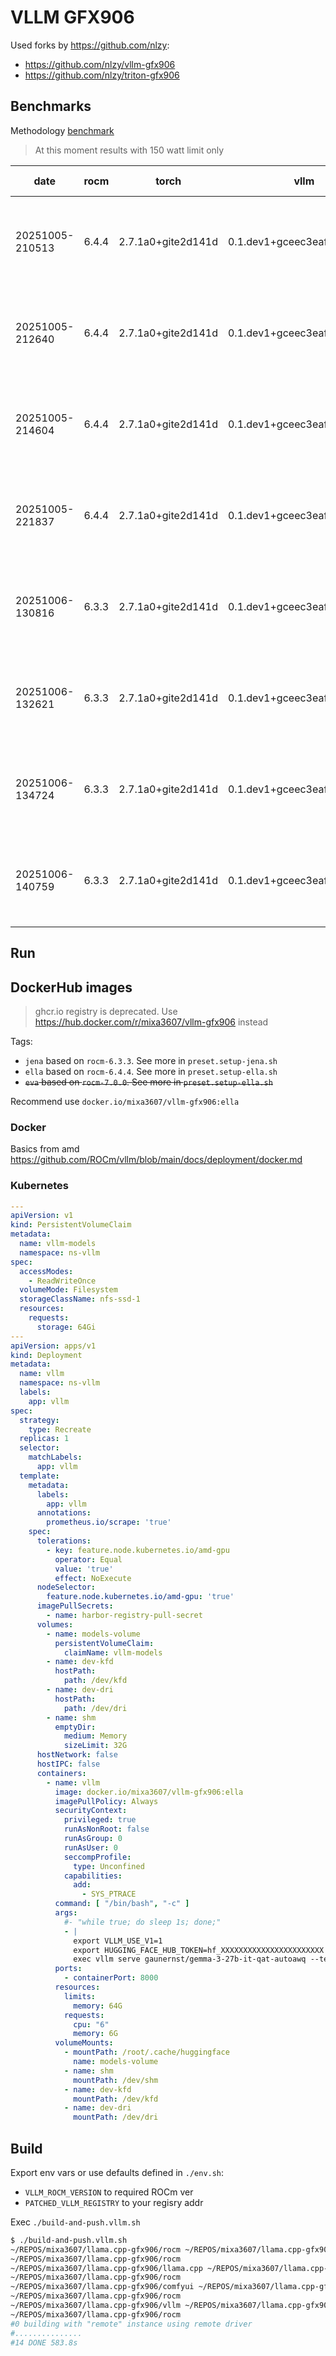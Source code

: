 # VLLM GFX906
Used forks by https://github.com/nlzy:
- https://github.com/nlzy/vllm-gfx906
- https://github.com/nlzy/triton-gfx906

## Benchmarks

Methodology [benchmark](./benchmark/readme.md)
> At this moment results with 150 watt limit only

  date            | rocm  | torch              | vllm                        | triton            | TP | PwrCap | Model                                | Prompts | Threads | Duration         | Output TPS | Total TPS | About                                    
 -----------------|-------|--------------------|-----------------------------|-------------------|----|--------|--------------------------------------|---------|---------|------------------|------------|-----------|----------------------------------------- 
  20251005-210513 | 6.4.4 | 2.7.1a0+gite2d141d | 0.1.dev1+gceec3eaf6.rocm644 | 3.3.0+git2b5c6ef9 | 2  | 150    | gaunernst/gemma-3-27b-it-qat-autoawq | 150     | 4       | 00:20:10.3265325 | 58.77      | 186.03    | tested on rd450x 256G inside k3s in lxc  
  20251005-212640 | 6.4.4 | 2.7.1a0+gite2d141d | 0.1.dev1+gceec3eaf6.rocm644 | 3.3.0+git2b5c6ef9 | 2  | 150    | gaunernst/gemma-3-27b-it-qat-autoawq | 125     | 3       | 00:20:00.2988691 | 48.18      | 154.96    | tested on rd450x 256G inside k3s in lxc  
  20251005-214604 | 6.4.4 | 2.7.1a0+gite2d141d | 0.1.dev1+gceec3eaf6.rocm644 | 3.3.0+git2b5c6ef9 | 2  | 150    | gaunernst/gemma-3-27b-it-qat-autoawq | 100     | 2       | 00:18:05.4545212 | 41.81      | 136.23    | tested on rd450x 256G inside k3s in lxc  
  20251005-221837 | 6.4.4 | 2.7.1a0+gite2d141d | 0.1.dev1+gceec3eaf6.rocm644 | 3.3.0+git2b5c6ef9 | 2  | 150    | gaunernst/gemma-3-27b-it-qat-autoawq | 75      | 1       | 00:27:37.0155547 | 21.18      | 67.61     | tested on rd450x 256G inside k3s in lxc  
  20251006-130816 | 6.3.3 | 2.7.1a0+gite2d141d | 0.1.dev1+gceec3eaf6.rocm633 | 3.3.0+git2b5c6ef9 | 2  | 150    | gaunernst/gemma-3-27b-it-qat-autoawq | 75      | 1       | 00:19:16.0905731 | 19.44      | 86.00     | tested on rd450x 256G inside k3s in lxc  
  20251006-132621 | 6.3.3 | 2.7.1a0+gite2d141d | 0.1.dev1+gceec3eaf6.rocm633 | 3.3.0+git2b5c6ef9 | 2  | 150    | gaunernst/gemma-3-27b-it-qat-autoawq | 100     | 2       | 00:17:29.1542989 | 41.52      | 139.21    | tested on rd450x 256G inside k3s in lxc  
  20251006-134724 | 6.3.3 | 2.7.1a0+gite2d141d | 0.1.dev1+gceec3eaf6.rocm633 | 3.3.0+git2b5c6ef9 | 2  | 150    | gaunernst/gemma-3-27b-it-qat-autoawq | 125     | 3       | 00:20:06.5979349 | 48.32      | 154.54    | tested on rd450x 256G inside k3s in lxc  
  20251006-140759 | 6.3.3 | 2.7.1a0+gite2d141d | 0.1.dev1+gceec3eaf6.rocm633 | 3.3.0+git2b5c6ef9 | 2  | 150    | gaunernst/gemma-3-27b-it-qat-autoawq | 150     | 4       | 00:19:38.5187576 | 57.69      | 188.37    | tested on rd450x 256G inside k3s in lxc 


## Run

## DockerHub images
> ghcr.io registry is deprecated. Use https://hub.docker.com/r/mixa3607/vllm-gfx906 instead

Tags:
- `jena` based on `rocm-6.3.3`. See more in `preset.setup-jena.sh`
- `ella` based on `rocm-6.4.4`. See more in `preset.setup-ella.sh`
- ~~`eva` based on `rocm-7.0.0`. See more in `preset.setup-ella.sh`~~

Recommend use `docker.io/mixa3607/vllm-gfx906:ella`

### Docker
Basics from amd https://github.com/ROCm/vllm/blob/main/docs/deployment/docker.md

### Kubernetes
```yaml
---
apiVersion: v1
kind: PersistentVolumeClaim
metadata:
  name: vllm-models
  namespace: ns-vllm
spec:
  accessModes:
    - ReadWriteOnce
  volumeMode: Filesystem
  storageClassName: nfs-ssd-1
  resources:
    requests:
      storage: 64Gi
---
apiVersion: apps/v1
kind: Deployment
metadata:
  name: vllm
  namespace: ns-vllm
  labels:
    app: vllm
spec:
  strategy:
    type: Recreate
  replicas: 1
  selector:
    matchLabels:
      app: vllm
  template:
    metadata:
      labels:
        app: vllm
      annotations:
        prometheus.io/scrape: 'true'
    spec:
      tolerations:
        - key: feature.node.kubernetes.io/amd-gpu
          operator: Equal
          value: 'true'
          effect: NoExecute
      nodeSelector:
        feature.node.kubernetes.io/amd-gpu: 'true'
      imagePullSecrets:
        - name: harbor-registry-pull-secret
      volumes:
        - name: models-volume
          persistentVolumeClaim:
            claimName: vllm-models
        - name: dev-kfd
          hostPath:
            path: /dev/kfd
        - name: dev-dri
          hostPath:
            path: /dev/dri
        - name: shm
          emptyDir:
            medium: Memory
            sizeLimit: 32G
      hostNetwork: false
      hostIPC: false
      containers:
        - name: vllm
          image: docker.io/mixa3607/vllm-gfx906:ella
          imagePullPolicy: Always
          securityContext:
            privileged: true
            runAsNonRoot: false
            runAsGroup: 0
            runAsUser: 0
            seccompProfile:
              type: Unconfined
            capabilities:
              add:
                - SYS_PTRACE
          command: [ "/bin/bash", "-c" ]
          args:
            #- "while true; do sleep 1s; done;"
            - |
              export VLLM_USE_V1=1
              export HUGGING_FACE_HUB_TOKEN=hf_XXXXXXXXXXXXXXXXXXXXXXX
              exec vllm serve gaunernst/gemma-3-27b-it-qat-autoawq --tensor-parallel-size 2 --max-model-len 16K
          ports:
            - containerPort: 8000
          resources:
            limits:
              memory: 64G
            requests:
              cpu: "6"
              memory: 6G
          volumeMounts:
            - mountPath: /root/.cache/huggingface
              name: models-volume
            - name: shm
              mountPath: /dev/shm
            - name: dev-kfd
              mountPath: /dev/kfd
            - name: dev-dri
              mountPath: /dev/dri
```



## Build
Export env vars or use defaults defined in `./env.sh`:
- `VLLM_ROCM_VERSION` to required ROCm ver
- `PATCHED_VLLM_REGISTRY` to your regisry addr

Exec `./build-and-push.vllm.sh`
```bash
$ ./build-and-push.vllm.sh
~/REPOS/mixa3607/llama.cpp-gfx906/rocm ~/REPOS/mixa3607/llama.cpp-gfx906/rocm
~/REPOS/mixa3607/llama.cpp-gfx906/rocm
~/REPOS/mixa3607/llama.cpp-gfx906/llama.cpp ~/REPOS/mixa3607/llama.cpp-gfx906/rocm
~/REPOS/mixa3607/llama.cpp-gfx906/rocm
~/REPOS/mixa3607/llama.cpp-gfx906/comfyui ~/REPOS/mixa3607/llama.cpp-gfx906/rocm
~/REPOS/mixa3607/llama.cpp-gfx906/rocm
~/REPOS/mixa3607/llama.cpp-gfx906/vllm ~/REPOS/mixa3607/llama.cpp-gfx906/rocm
~/REPOS/mixa3607/llama.cpp-gfx906/rocm
#0 building with "remote" instance using remote driver
#...............
#14 DONE 583.8s
```